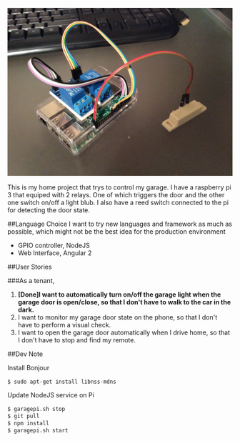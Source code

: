 ![Hardware Screenshot](./images/hardware.JPG)

This is my home project that trys to control my garage. I have a raspberry pi 3 that equiped with 2 relays. One of which triggers the door and the other one switch on/off a light blub. I also have a reed switch connected to the pi for detecting the door state. 

##Language Choice
I want to try new languages and framework as much as possible, which might not be the best idea for the production environment 

- GPIO controller, NodeJS
- Web Interface, Angular 2 

##User Stories

###As a tenant, 
1. **[Done]I want to automatically turn on/off the garage light when the garage door is open/close, so that I don't have to walk to the car in the dark.**
1. I want to monitor my garage door state on the phone, so that I don't have to perform a visual check.
1. I want to open the garage door automatically when I drive home, so that I don't have to stop and find my remote.

##Dev Note

Install Bonjour

	$ sudo apt-get install libnss-mdns
	
Update NodeJS service on Pi

	$ garagepi.sh stop
	$ git pull 
	$ npm install	
	$ garagepi.sh start
	
